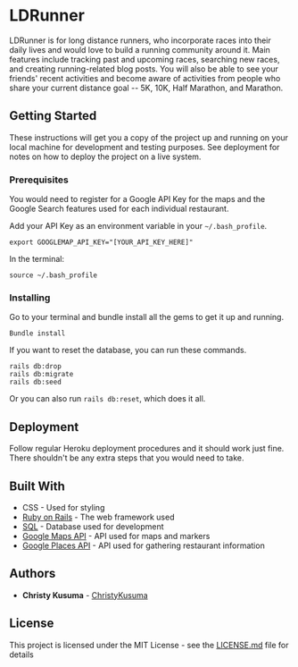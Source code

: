 # LDRunner

LDRunner is for long distance runners, who incorporate races into their daily lives and would love to build a running community around it. Main features include tracking past and upcoming races, searching new races, and creating running-related blog posts. You will also be able to see your friends' recent activities and become aware of activities from people who share your current distance goal -- 5K, 10K, Half Marathon, and Marathon. 

## Getting Started

These instructions will get you a copy of the project up and running on your local machine for development and testing purposes. See deployment for notes on how to deploy the project on a live system.

### Prerequisites

You would need to register for a Google API Key for the maps and the Google Search features used for each individual restaurant.

Add your API Key as an environment variable in your `~/.bash_profile`.

```
export GOOGLEMAP_API_KEY="[YOUR_API_KEY_HERE]"
```

In the terminal:

```
source ~/.bash_profile
```

### Installing

Go to your terminal and bundle install all the gems to get it up and running. 

```
Bundle install
```

If you want to reset the database, you can run these commands.

```
rails db:drop
rails db:migrate
rails db:seed 
```

Or you can also run `rails db:reset`, which does it all.

## Deployment

Follow regular Heroku deployment procedures and it should work just fine. There shouldn't be any extra steps that you would need to take.

## Built With

* CSS - Used for styling
* [Ruby on Rails](http://guides.rubyonrails.org/) - The web framework used
* [SQL](https://dev.mysql.com/doc/) - Database used for development
* [Google Maps API](https://developers.google.com/maps/documentation/javascript/) - API used for maps and markers
* [Google Places API](https://developers.google.com/places/web-service/) - API used for gathering restaurant information

## Authors

* **Christy Kusuma** - [ChristyKusuma](https://github.com/christykusuma)

## License

This project is licensed under the MIT License - see the [LICENSE.md](LICENSE.md) file for details







